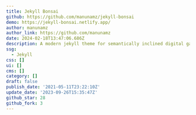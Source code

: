 ```yaml
---
title: Jekyll Bonsai
github: https://github.com/manunamz/jekyll-bonsai
demo: https://jekyll-bonsai.netlify.app/
author: manunamz
author_link: https://github.com/manunamz
date: 2024-02-18T13:47:06.686Z
description: A modern jekyll theme for semantically inclined digital gardeners.
ssg:
  - Jekyll
css: []
ui: []
cms: []
category: []
draft: false
publish_date: '2021-05-11T23:22:10Z'
update_date: '2023-09-26T15:35:47Z'
github_star: 28
github_fork: 3
---
```

